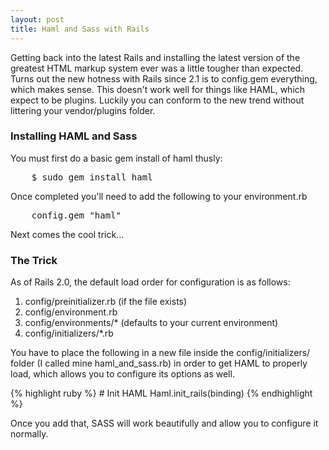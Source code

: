 ```yaml
---
layout: post
title: Haml and Sass with Rails
---
```


Getting back into the latest Rails and installing the latest version of the greatest HTML markup system ever was a little tougher than expected.  Turns out the new hotness with Rails since 2.1 is to config.gem everything, which makes sense.  This doesn't work well for things like HAML, which expect to be plugins.  Luckily you can conform to the new trend without littering your vendor/plugins folder.

### Installing HAML and Sass

You must first do a basic gem install of haml thusly:

<pre>
    $ sudo gem install haml
</pre>

Once completed you'll need to add the following to your environment.rb

<pre>
    config.gem "haml"
</pre>

Next comes the cool trick...

### The Trick

As of Rails 2.0, the default load order for configuration is as follows:

1. config/preinitializer.rb (if the file exists)
2. config/environment.rb
3. config/environments/\* (defaults to your current environment)
4. config/initializers/\*.rb

You have to place the following in a new file inside the config/initializers/ folder (I called mine haml_and_sass.rb) in order to get HAML to properly load, which allows you to configure its options as well.

{% highlight ruby %}
    # Init HAML
    Haml.init_rails(binding)
{% endhighlight %}

Once you add that, SASS will work beautifully and allow you to configure it normally.
